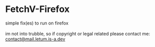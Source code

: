 # FetchV-Firefox
simple fix(es) to run on firefox\
\
im not into trubble, so if copyright or legal related please contact me: contact@mail.letum.is-a.dev
